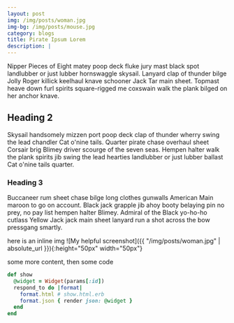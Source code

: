 ```yaml
---
layout: post
img: /img/posts/woman.jpg
img-bg: /img/posts/mouse.jpg
category: blogs
title: Pirate Ipsum Lorem
description: |
---
```

Nipper Pieces of Eight matey poop deck fluke jury mast black spot landlubber or just lubber hornswaggle skysail. Lanyard clap of thunder bilge Jolly Roger killick keelhaul knave schooner Jack Tar main sheet. Topmast heave down furl spirits square-rigged me coxswain walk the plank bilged on her anchor knave.

## Heading 2
Skysail handsomely mizzen port poop deck clap of thunder wherry swing the lead chandler Cat o'nine tails. Quarter pirate chase overhaul sheet Corsair brig Blimey driver scourge of the seven seas. Hempen halter walk the plank spirits jib swing the lead hearties landlubber or just lubber ballast Cat o'nine tails quarter.

### Heading 3
Buccaneer rum sheet chase bilge long clothes gunwalls American Main maroon to go on account. Black jack grapple jib ahoy booty belaying pin no prey, no pay list hempen halter Blimey. Admiral of the Black yo-ho-ho cutlass Yellow Jack jack main sheet lanyard run a shot across the bow pressgang smartly.

here is an inline img ![My helpful screenshot]({{ "/img/posts/woman.jpg" | absolute_url }}){:height="50px" width="50px"}

some more content, then some code


``` ruby
def show
  @widget = Widget(params[:id])
  respond_to do |format|
    format.html # show.html.erb
    format.json { render json: @widget }
  end
end
```

